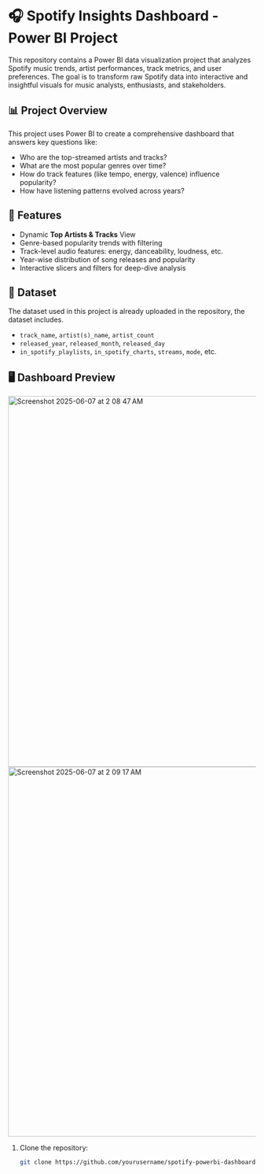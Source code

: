 # 🎧 Spotify Insights Dashboard - Power BI Project

This repository contains a Power BI data visualization project that analyzes Spotify music trends, artist performances, track metrics, and user preferences. The goal is to transform raw Spotify data into interactive and insightful visuals for music analysts, enthusiasts, and stakeholders.

## 📊 Project Overview

This project uses Power BI to create a comprehensive dashboard that answers key questions like:
- Who are the top-streamed artists and tracks?
- What are the most popular genres over time?
- How do track features (like tempo, energy, valence) influence popularity?
- How have listening patterns evolved across years?

## 🧩 Features

- Dynamic **Top Artists & Tracks** View
- Genre-based popularity trends with filtering
- Track-level audio features: energy, danceability, loudness, etc.
- Year-wise distribution of song releases and popularity
- Interactive slicers and filters for deep-dive analysis

## 📁 Dataset

The dataset used in this project is already uploaded in the repository, the dataset includes.
- `track_name`, `artist(s)_name`, `artist_count`
- `released_year`, `released_month`, `released_day`
- `in_spotify_playlists`, `in_spotify_charts`, `streams`, `mode`, etc.

> 

## 🖥️ Dashboard Preview




<img width="754" alt="Screenshot 2025-06-07 at 2 08 47 AM" src="https://github.com/user-attachments/assets/e3453489-e786-4622-a857-df38498c0b03" />
<img width="752" alt="Screenshot 2025-06-07 at 2 09 17 AM" src="https://github.com/user-attachments/assets/71574651-7bfc-4a23-ad4d-735709debba7" />



1. Clone the repository:
   ```bash
   git clone https://github.com/yourusername/spotify-powerbi-dashboard.git
